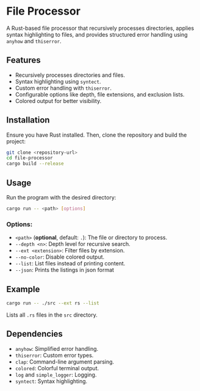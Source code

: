 # File Processor

A Rust-based file processor that recursively processes directories, applies syntax highlighting to files, and provides structured error handling using `anyhow` and `thiserror`.

## Features
- Recursively processes directories and files.
- Syntax highlighting using `syntect`.
- Custom error handling with `thiserror`.
- Configurable options like depth, file extensions, and exclusion lists.
- Colored output for better visibility.

## Installation
Ensure you have Rust installed. Then, clone the repository and build the project:

```sh
git clone <repository-url>
cd file-processor
cargo build --release
```

## Usage
Run the program with the desired directory:

```sh
cargo run -- <path> [options]
```

### Options:
- `<path>` (**optional**, default: `.`): The file or directory to process.
- `--depth <n>`: Depth level for recursive search.
- `--ext <extension>`: Filter files by extension.
- `--no-color`: Disable colored output.
- `--list`: List files instead of printing content.
- `--json`: Prints the listings in json format

## Example
```sh
cargo run -- ./src --ext rs --list
```
Lists all `.rs` files in the `src` directory.

## Dependencies
- `anyhow`: Simplified error handling.
- `thiserror`: Custom error types.
- `clap`: Command-line argument parsing.
- `colored`: Colorful terminal output.
- `log` and `simple_logger`: Logging.
- `syntect`: Syntax highlighting.
